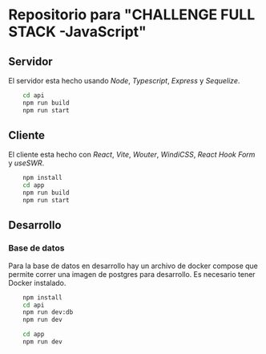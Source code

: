 # Repositorio para "CHALLENGE FULL STACK -JavaScript"

## Servidor
El servidor esta hecho usando *Node*, *Typescript*, *Express* y *Sequelize*.
```bash
	cd api
	npm run build
	npm run start
```

## Cliente
El cliente esta hecho con *React*, *Vite*, *Wouter*, *WindiCSS*, *React Hook Form* y *useSWR*.
```bash
	npm install
	cd app
	npm run build
	npm run start
```


## Desarrollo

### Base de datos
Para la base de datos en desarrollo hay un archivo de docker compose que permite correr una imagen de postgres para desarrollo. Es necesario tener Docker instalado.

```bash
	npm install
	cd api
	npm run dev:db
	npm run dev
```
```bash
	cd app
	npm run dev
```